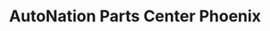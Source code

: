 ---
title: "AutoNation Parts Center Phoenix"
url: /chandler/autonation-parts-center-phoenix/
shop: car parts
---